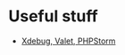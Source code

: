 # Useful stuff

- [Xdebug, Valet, PHPStorm](https://gist.github.com/marcandreappel/4b0064947c87a20be3ad76eba94f34c6)
